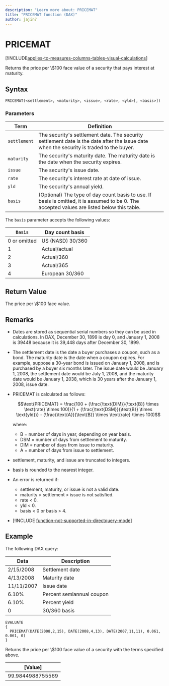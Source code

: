 ```yaml
---
description: "Learn more about: PRICEMAT"
title: "PRICEMAT function (DAX)"
author: jajin7
---
```


# PRICEMAT

[!INCLUDE[applies-to-measures-columns-tables-visual-calculations](includes/applies-to-measures-columns-tables-visual-calculations.md)]

Returns the price per \\$100 face value of a security that pays interest at maturity.

## Syntax

```dax
PRICEMAT(<settlement>, <maturity>, <issue>, <rate>, <yld>[, <basis>])
```

### Parameters

|Term|Definition|  
|--------|--------------|  
|`settlement`|The security's settlement date. The security settlement date is the date after the issue date when the security is traded to the buyer.|
|`maturity`|The security's maturity date. The maturity date is the date when the security expires.|
|`issue`|The security's issue date.|
|`rate`|The security's interest rate at date of issue.|
|`yld`|The security's annual yield.|
|`basis`|(Optional) The type of day count basis to use. If basis is omitted, it is assumed to be 0. The accepted values are listed below this table.|

The `basis` parameter accepts the following values:

| `Basis`    | **Day count basis** |
| ------------ | ------------------- |
| 0 or omitted | US (NASD) 30/360    |
| 1            | Actual/actual       |
| 2            | Actual/360          |
| 3            | Actual/365          |
| 4            | European 30/360     |

## Return Value

The price per \\$100 face value.

## Remarks

- Dates are stored as sequential serial numbers so they can be used in calculations. In DAX, December 30, 1899 is day 0, and January 1, 2008 is 39448 because it is 39,448 days after December 30, 1899.

- The settlement date is the date a buyer purchases a coupon, such as a bond. The maturity date is the date when a coupon expires. For example, suppose a 30-year bond is issued on January 1, 2008, and is purchased by a buyer six months later. The issue date would be January 1, 2008, the settlement date would be July 1, 2008, and the maturity date would be January 1, 2038, which is 30 years after the January 1, 2008, issue date.

- PRICEMAT is calculated as follows:

  $$\text{PRICEMAT} = \frac{100 + (\frac{\text{DIM}}{\text{B}} \times \text{rate} \times 100)}{1 + (\frac{\text{DSM}}{\text{B}} \times \text{yld})} - (\frac{\text{A}}{\text{B}} \times \text{rate} \times 100)$$

  where:

  - $\text{B}$ = number of days in year, depending on year basis.
  - $\text{DSM}$ = number of days from settlement to maturity.
  - $\text{DIM}$ = number of days from issue to maturity.
  - $\text{A}$ = number of days from issue to settlement.

- settlement, maturity, and issue are truncated to integers.

- basis is rounded to the nearest integer.

- An error is returned if:
  - settlement, maturity, or issue is not a valid date.
  - maturity > settlement > issue is not satisfied.
  - rate < 0.
  - yld < 0.
  - basis < 0 or basis > 4.

- [!INCLUDE [function-not-supported-in-directquery-mode](includes/function-not-supported-in-directquery-mode.md)]

## Example

The following DAX query:

| **Data**   | **Description**           |
| ---------- | ------------------------- |
| 2/15/2008  | Settlement date           |
| 4/13/2008  | Maturity date             |
| 11/11/2007 | Issue date                |
| 6.10%      | Percent semiannual coupon |
| 6.10%      | Percent yield             |
| 0          | 30/360 basis              |

```dax
EVALUATE
{
  PRICEMAT(DATE(2008,2,15), DATE(2008,4,13), DATE(2007,11,11), 0.061, 0.061, 0)
}
```

Returns the price per \\$100 face value of a security with the terms specified above.

| **[Value]**    |
| ---------------- |
| 99.9844988755569 |
